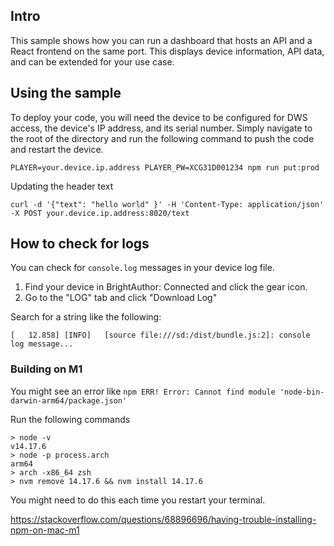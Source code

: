 ## Intro
This sample shows how you can run a dashboard that hosts an API and a React frontend on the same port. This displays device information, API data, and can be extended for your use case.

## Using the sample

To deploy your code, you will need the device to be configured for DWS access, the device's IP address, and its serial number. Simply navigate to the root of the directory and run the following command to push the code and restart the device.
```
PLAYER=your.device.ip.address PLAYER_PW=XCG31D001234 npm run put:prod
```

Updating the header text
```
curl -d '{"text": "hello world" }' -H 'Content-Type: application/json' -X POST your.device.ip.address:8020/text
```

## How to check for logs

You can check for `console.log` messages in your device log file.

1. Find your device in BrightAuthor: Connected and click the gear icon. 
2. Go to the "LOG" tab and click "Download Log"

Search for a string like the following:

`[   12.858] [INFO]   [source file:///sd:/dist/bundle.js:2]: console log message...`

### Building on M1 
You might see an error like `npm ERR! Error: Cannot find module 'node-bin-darwin-arm64/package.json'`

Run the following commands
```
> node -v
v14.17.6
> node -p process.arch
arm64
> arch -x86_64 zsh
> nvm remove 14.17.6 && nvm install 14.17.6
```

You might need to do this each time you restart your terminal.

https://stackoverflow.com/questions/68896696/having-trouble-installing-npm-on-mac-m1